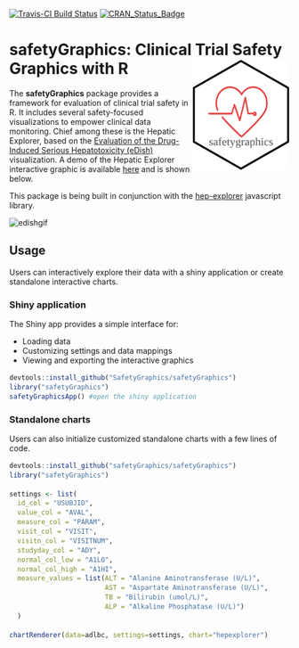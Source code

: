 
[![Travis-CI Build Status](https://travis-ci.org/SafetyGraphics/safetyGraphics.svg?branch=master)](https://travis-ci.org/SafetyGraphics/safetyGraphics) [![CRAN_Status_Badge](http://www.r-pkg.org/badges/version/safetyGraphics)](https://cran.r-project.org/package=safetyGraphics)

# safetyGraphics: Clinical Trial Safety Graphics with R  <img src="inst/safetyGraphicsHex/safetyGraphicsHex.png" width = "175" height = "200" align="right" />

The **safetyGraphics** package provides a framework for evaluation of clinical trial safety in R. It includes several safety-focused visualizations to empower clinical data monitoring. Chief among these is the Hepatic Explorer, based on the [Evaluation of the Drug-Induced Serious Hepatotoxicity (eDish)](https://www.ncbi.nlm.nih.gov/pubmed/21332248) visualization. A demo of the Hepatic Explorer interactive graphic is available [here](https://safetygraphics.github.io/hep-explorer/test-page/example1/) and is shown below.

This package is being built in conjunction with the [hep-explorer](https://github.com/SafetyGraphics/hep-explorer) javascript library.

![edishgif](https://user-images.githubusercontent.com/3680095/45834450-02b3a000-bcbc-11e8-8172-324c2fe43521.gif)

## Usage

Users can interactively explore their data with a shiny application or create standalone interactive charts.

### Shiny application

The Shiny app provides a simple interface for:
- Loading data
- Customizing settings and data mappings
- Viewing and exporting the interactive graphics

```r
devtools::install_github("SafetyGraphics/safetyGraphics")
library("safetyGraphics")
safetyGraphicsApp() #open the shiny application
```

### Standalone charts

Users can also initialize customized standalone charts with a few lines of code.

```r
devtools::install_github("safetyGraphics/safetyGraphics")
library("safetyGraphics")

settings <- list(
  id_col = "USUBJID",
  value_col = "AVAL",
  measure_col = "PARAM",
  visit_col = "VISIT",
  visitn_col = "VISITNUM",
  studyday_col = "ADY",
  normal_col_low = "A1LO",
  normal_col_high = "A1HI",
  measure_values = list(ALT = "Alanine Aminotransferase (U/L)",
                        AST = "Aspartate Aminotransferase (U/L)",
                        TB = "Bilirubin (umol/L)",
                        ALP = "Alkaline Phosphatase (U/L)")
  )

chartRenderer(data=adlbc, settings=settings, chart="hepexplorer")

```
